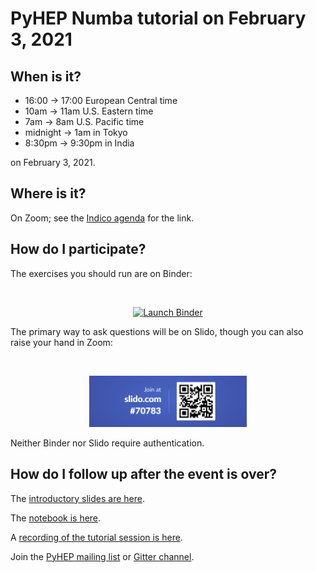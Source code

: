 # PyHEP Numba tutorial on February 3, 2021

## When is it?

   * 16:00 → 17:00 European Central time
   * 10am → 11am U.S. Eastern time
   * 7am → 8am U.S. Pacific time
   * midnight → 1am in Tokyo
   * 8:30pm → 9:30pm in India

on February 3, 2021.

## Where is it?

On Zoom; see the [Indico agenda](https://indico.cern.ch/event/985350/) for the link.

## How do I participate?

The exercises you should run are on Binder:

<br>
<p align="center">
  <a href="https://mybinder.org/v2/gh/jpivarski-talks/2021-02-03-pyhep-numba-tutorial/v1.0?urlpath=lab/tree/tutorial.ipynb">
    <img src="https://mybinder.org/badge_logo.svg" alt="Launch Binder" height="40">
  </a>
<br>

The primary way to ask questions will be on Slido, though you can also raise your hand in Zoom:

<br>
<p align="center">
  <a href="https://app.sli.do/event/5qgdr4ir">
    <img src="img/slido.png" alt="Launch Slido" width="50%">
  </a>
<br>

Neither Binder nor Slido require authentication.

## How do I follow up after the event is over?

The [introductory slides are here](https://github.com/jpivarski-talks/2021-02-03-pyhep-numba-tutorial/raw/main/intro.pdf).

The [notebook is here](https://nbviewer.jupyter.org/github/jpivarski-talks/2021-02-03-pyhep-numba-tutorial/blob/main/tutorial.ipynb).

A [recording of the tutorial session is here](https://youtu.be/X_BJrmofRWQ).

Join the [PyHEP mailing list](https://hepsoftwarefoundation.org/workinggroups/pyhep.html) or [Gitter channel](https://gitter.im/HSF/PyHEP).
